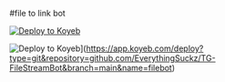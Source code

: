 
#file to link bot

[![Deploy to Koyeb](https://www.koyeb.com/static/images/deploy/button.svg)](https://app.koyeb.com/deploy?...) 

![Deploy to Koyeb](https://www.koyeb.com/static/images/deploy/button.svg)](https://app.koyeb.com/deploy?type=git&repository=github.com/EverythingSuckz/TG-FileStreamBot&branch=main&name=filebot)
